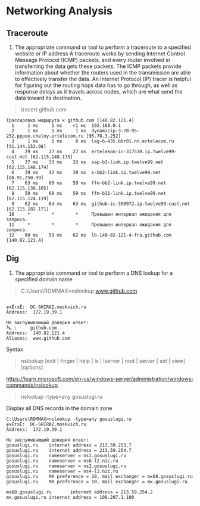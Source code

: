 # Networking Analysis

## Traceroute

1. The appropriate command or tool to perform a traceroute to a specified website or IP address
A traceroute works by sending Internet Control Message Protocol (ICMP) packets, and every router involved in transferring the data gets these packets. The ICMP packets provide information about whether the routers used in the transmission are able to effectively transfer the data.
An Internet Protocol (IP) tracer is helpful for figuring out the routing hops data has to go through, as well as response delays as it travels across nodes, which are what send the data toward its destination.

> tracert github.com

```
Трассировка маршрута к github.com [140.82.121.4]
  1     1 ms     1 ms    <1 мс  192.168.0.1
  2     1 ms     1 ms     1 ms  dynamicip-3-78-95-252.pppoe.chelny.ertelecom.ru [95.78.3.252]
  3     1 ms     1 ms     8 ms  lag-6-435.bbr01.nn.ertelecom.ru [91.144.153.98]
  4    29 ms    27 ms    27 ms  ertelekom-ic-317530.ip.twelve99-cust.net [62.115.148.175]
  5    37 ms    33 ms    33 ms  sap-b3-link.ip.twelve99.net [62.115.148.174]
  6    39 ms    42 ms    39 ms  s-bb2-link.ip.twelve99.net [80.91.250.99]
  7    63 ms    60 ms    59 ms  ffm-bb2-link.ip.twelve99.net [62.115.138.105]
  8    59 ms    60 ms    59 ms  ffm-b11-link.ip.twelve99.net [62.115.124.119]
  9    62 ms    64 ms    63 ms  github-ic-350972.ip.twelve99-cust.net [62.115.182.171]
 10     *        *        *     Превышен интервал ожидания для запроса.
 11     *        *        *     Превышен интервал ожидания для запроса.
 12    60 ms    59 ms    62 ms  lb-140-82-121-4-fra.github.com [140.82.121.4]
```
 
## Dig

1. The appropriate command or tool to perform a DNS lookup for a specified domain name

> C:\Users\ROMMAX>nslookup www.github.com

```

╤хЁтхЁ:  DC-SHIRAZ.moskvich.ru
Address:  172.19.39.1

Не заслуживающий доверия ответ:
╚ь :     github.com
Address:  140.82.121.4
Aliases:  www.github.com
```

Syntax

> nslookup [exit | finger | help | ls | lserver | root | server | set | view] [options]

https://learn.microsoft.com/en-us/windows-server/administration/windows-commands/nslookup

> nslookup -type=any gosuslugi.ru

Display all DNS records in the domain zone

```
C:\Users\ROMMAX>nslookup -type=any gosuslugi.ru
╤хЁтхЁ:  DC-SHIRAZ.moskvich.ru
Address:  172.19.39.1

Не заслуживающий доверия ответ:
gosuslugi.ru    internet address = 213.59.253.7
gosuslugi.ru    internet address = 213.59.254.7
gosuslugi.ru    nameserver = ns1.gosuslugi.ru
gosuslugi.ru    nameserver = ns8-l2.nic.ru
gosuslugi.ru    nameserver = ns2.gosuslugi.ru
gosuslugi.ru    nameserver = ns4-l2.nic.ru
gosuslugi.ru    MX preference = 20, mail exchanger = mx68.gosuslugi.ru
gosuslugi.ru    MX preference = 10, mail exchanger = mx.gosuslugi.ru

mx68.gosuslugi.ru       internet address = 213.59.254.2
mx.gosuslugi.ru internet address = 109.207.1.100
```